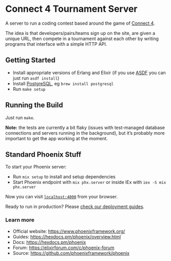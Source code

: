 # Connect 4 Tournament Server

A server to run a coding contest based around the game of [Connect
4](https://en.wikipedia.org/wiki/Connect_Four).

The idea is that developers/pairs/teams sign up on the site, are given a unique
URL, then compete in a tournament against each other by writing programs that
interface with a simple HTTP API.

## Getting Started

  * Install appropriate versions of Erlang and Elixir (if you use
    [ASDF](https://github.com/asdf-vm/asdf) you can just run `asdf install`)
  * Install [PostgreSQL](https://www.postgresql.org/), eg `brew install
    postgresql`
  * Run `make setup`

## Running the Build

Just run `make`.

**Note:** the tests are currently a bit flaky (issues with test-managed
database connections and servers running in the background), but it’s probably
more important to get the app working at the moment.

## Standard Phoenix Stuff

To start your Phoenix server:

  * Run `mix setup` to install and setup dependencies
  * Start Phoenix endpoint with `mix phx.server` or inside IEx with `iex -S mix phx.server`

Now you can visit [`localhost:4000`](http://localhost:4000) from your browser.

Ready to run in production? Please [check our deployment guides](https://hexdocs.pm/phoenix/deployment.html).

### Learn more

  * Official website: https://www.phoenixframework.org/
  * Guides: https://hexdocs.pm/phoenix/overview.html
  * Docs: https://hexdocs.pm/phoenix
  * Forum: https://elixirforum.com/c/phoenix-forum
  * Source: https://github.com/phoenixframework/phoenix
